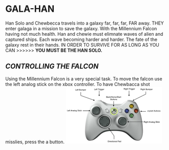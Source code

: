 # **GALA-HAN**
Han Solo and Chewbecca travels into a galaxy far, far, far, FAR away. THEY enter galaga in a mission to save the galaxy. With the Millennium Falcon having not much health. Han and chewie must elimnate waves of alien and captured ships. Each wave becoming harder and harder. The fate of the galaxy rest in their hands. IN ORDER TO SURVIVE FOR AS LONG AS YOU CAN >>>>>> **YOU MUST BE THE HAN SOLO.** 

## _CONTROLLING THE FALCON_
Using the Millennium Falcon is a very special task. To move the falcon use the left analog stick on the xbox controller. To have Chewbacca shot misslies, press the a button. 
![alt text](https://raw.githubusercontent.com/Zantastic01/GALA-Han/master/controller_layout.png "CONTROLLER")


